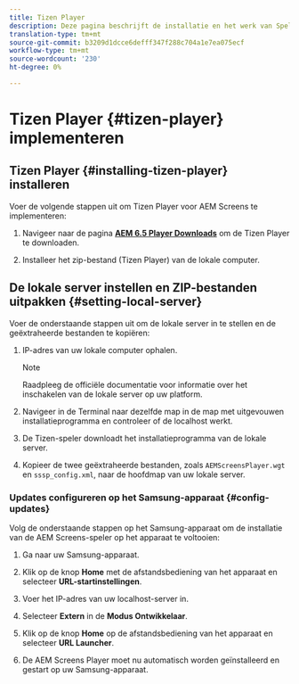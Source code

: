 ```yaml
---
title: Tizen Player
description: Deze pagina beschrijft de installatie en het werk van Speler Tizen.
translation-type: tm+mt
source-git-commit: b3209d1dcce6defff347f288c704a1e7ea075ecf
workflow-type: tm+mt
source-wordcount: '230'
ht-degree: 0%

---
```



# Tizen Player {#tizen-player} implementeren

## Tizen Player {#installing-tizen-player} installeren

Voer de volgende stappen uit om Tizen Player voor AEM Screens te implementeren:

1. Navigeer naar de pagina [**AEM 6.5 Player Downloads**](https://download.macromedia.com/screens/) om de Tizen Player te downloaden.

1. Installeer het zip-bestand (Tizen Player) van de lokale computer.

## De lokale server instellen en ZIP-bestanden uitpakken {#setting-local-server}

Voer de onderstaande stappen uit om de lokale server in te stellen en de geëxtraheerde bestanden te kopiëren:

1. IP-adres van uw lokale computer ophalen.
   >[!NOTE]
   >Raadpleeg de officiële documentatie voor informatie over het inschakelen van de lokale server op uw platform.

1. Navigeer in de Terminal naar dezelfde map in de map met uitgevouwen installatieprogramma en controleer of de localhost werkt.

1. De Tizen-speler downloadt het installatieprogramma van de lokale server.

1. Kopieer de twee geëxtraheerde bestanden, zoals `AEMScreensPlayer.wgt` en `sssp_config.xml`, naar de hoofdmap van uw lokale server.

### Updates configureren op het Samsung-apparaat {#config-updates}

Volg de onderstaande stappen op het Samsung-apparaat om de installatie van de AEM Screens-speler op het apparaat te voltooien:

1. Ga naar uw Samsung-apparaat.

1. Klik op de knop **Home** met de afstandsbediening van het apparaat en selecteer **URL-startinstellingen**.

1. Voer het IP-adres van uw localhost-server in.

1. Selecteer **Extern** in de **Modus Ontwikkelaar**.

1. Klik op de knop **Home** op de afstandsbediening van het apparaat en selecteer **URL Launcher**.

1. De AEM Screens Player moet nu automatisch worden geïnstalleerd en gestart op uw Samsung-apparaat.



